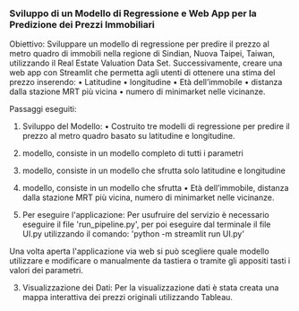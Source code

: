 ### Sviluppo di un Modello di Regressione e Web App per la Predizione dei Prezzi Immobiliari
Obiettivo:
Sviluppare un modello di regressione per predire il prezzo al metro quadro di immobili nella regione di Sindian, Nuova Taipei, Taiwan, utilizzando il Real Estate Valuation Data Set. Successivamente, creare una web app con Streamlit che permetta agli utenti di ottenere una stima del prezzo inserendo:
• Latitudine 
• longitudine
• Età dell’immobile 
• distanza dalla stazione MRT più vicina 
• numero di minimarket nelle vicinanze.

Passaggi eseguiti:
1. Sviluppo del Modello:
• Costruito tre modelli di regressione per predire il prezzo al metro quadro basato su latitudine e longitudine.
 1. modello, consiste in un modello completo di tutti i parametri
 2. modello, consiste in un modello che sfrutta solo latitudine e longitudine
 3. modello, consiste in un modello che sfrutta • Età dell’immobile, distanza dalla stazione MRT più vicina, numero di minimarket nelle vicinanze.

2. Per eseguire l'applicazione:
Per usufruire del servizio è necessario eseguire il file 'run_pipeline.py', per poi eseguire dal terminale il file UI.py utilizzando il comando: 'python -m streamlit run UI.py'

Una volta aperta l'applicazione via web si può scegliere quale modello utilizzare e modificare o manualmente da tastiera o tramite gli appositi tasti i valori dei parametri. 


3. Visualizzazione dei Dati:
Per la visualizzazione dati è stata creata una mappa interattiva dei prezzi originali utilizzando Tableau.

